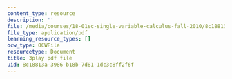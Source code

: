 ```yaml
---
content_type: resource
description: ''
file: /media/courses/18-01sc-single-variable-calculus-fall-2010/8c18813a3986b18b7d811dc3c8ff2f6f_ryLdyDrBfvI.pdf
file_type: application/pdf
learning_resource_types: []
ocw_type: OCWFile
resourcetype: Document
title: 3play pdf file
uid: 8c18813a-3986-b18b-7d81-1dc3c8ff2f6f
---
```

